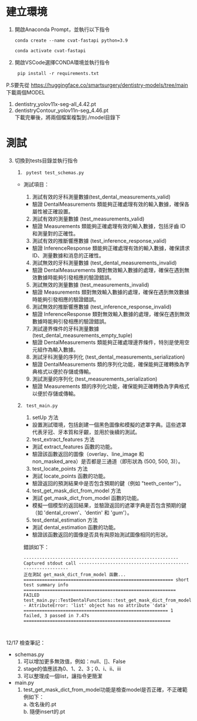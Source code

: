 # 建立環境
1. 開啟Anaconda Prompt，並執行以下指令
    ``` 
    conda create --name cvat-fastapi python=3.9
    ``` 
    ```
    conda activate cvat-fastapi  
    ```
2. 開啟VSCode選擇CONDA環境並執行指令
    ```  
     pip install -r requirements.txt
     ```  
P.S要先從 https://huggingface.co/smartsurgery/dentistry-models/tree/main 下載兩個MODEL  
1. dentistry_yolov11x-seg-all_4.42.pt
2. dentistryContour_yolov11n-seg_4.46.pt  
下載完畢後，將兩個檔案複製到./model目錄下
# 測試
3. 切換到tests目錄並執行指令
    
    1. ```
        pytest test_schemas.py  
        ```
    - 測試項目：  
        1. 測試有效的牙科測量數據(test_dental_measurements_valid)
        - 驗證 DentalMeasurements 類能夠正確處理有效的輸入數據，確保各屬性被正確設置。

        2. 測試有效的測量數據 (test_measurements_valid)
        - 驗證 Measurements 類能夠正確處理有效的輸入數據，包括牙齒 ID 和測量對的正確性。

        3. 測試有效的推斷響應數據 (test_inference_response_valid)
        - 驗證 InferenceResponse 類能夠正確處理有效的輸入數據，確保請求 ID、測量數據和消息的正確性。   

        4. 測試無效的牙科測量數據 (test_dental_measurements_invalid)
        - 驗證 DentalMeasurements 類對無效輸入數據的處理，確保在遇到無效數據時能夠引發相應的驗證錯誤。

        5. 測試無效的測量數據 (test_measurements_invalid)
        - 驗證 Measurements 類對無效輸入數據的處理，確保在遇到無效數據時能夠引發相應的驗證錯誤。

        6. 測試無效的推斷響應數據 (test_inference_response_invalid)
        - 驗證 InferenceResponse 類對無效輸入數據的處理，確保在遇到無效數據時能夠引發相應的驗證錯誤。

        7. 測試邊界條件的牙科測量數據 (test_dental_measurements_empty_tuple)
        - 驗證 DentalMeasurements 類能夠正確處理邊界條件，特別是使用空元組作為輸入數據。

        8. 測試牙科測量的序列化 (test_dental_measurements_serialization)
        - 驗證 DentalMeasurements 類的序列化功能，確保能夠正確轉換為字典格式以便於存儲或傳輸。

        9. 測試測量的序列化 (test_measurements_serialization)
        - 驗證 Measurements 類的序列化功能，確保能夠正確轉換為字典格式以便於存儲或傳輸。  
    2. ```
        test_main.py
        ```
        1. setUp 方法
        - 設置測試環境，包括創建一個黑色圖像和模擬的遮罩字典。這些遮罩代表牙冠、牙本質和牙齦，並用於後續的測試。  

        2. test_extract_features 方法

        - 測試 extract_features 函數的功能。
        - 驗證該函數返回的圖像（overlay、line_image 和 non_masked_area）是否都是三通道（即形狀為 (500, 500, 3)）。

        3. test_locate_points 方法
        - 測試 locate_points 函數的功能。
        - 驗證返回的預測結果中是否包含預期的鍵（例如 "teeth_center"）。

        4. test_get_mask_dict_from_model 方法
        - 測試 get_mask_dict_from_model 函數的功能。
        - 模擬一個模型的返回結果，並驗證返回的遮罩字典是否包含預期的鍵（如 'dental_crown'、'dentin' 和 'gum'）。  

        5. test_dental_estimation 方法

        - 測試 dental_estimation 函數的功能。
        - 驗證該函數返回的圖像是否具有與原始測試圖像相同的形狀。 

        錯誤如下：
        ```
        ----------------------------------------------------------- Captured stdout call ----------------------------------------------------------- 
        正在測試 get_mask_dict_from_model 函數...
        ========================================================= short test summary info ========================================================== 
        FAILED test_main.py::TestDentalFunctions::test_get_mask_dict_from_model - AttributeError: 'list' object has no attribute 'data'
        ======================================================= 1 failed, 3 passed in 7.47s ======================================================== 



12/17 檢查筆記：  
- schemas.py
    1. 可以增加更多無效值，例如：null、[]、False  
    2. stage的值應該為0、1、2、3；0、i、ii、iii
    3. 可以整理成一個list，讓指令更簡潔  
- main.py  
    1. test_get_mask_dict_from_model功能是檢查model是否正確，不正確範例如下：  
        a. 改名後的.pt  
        b. 隨便insert的.pt  